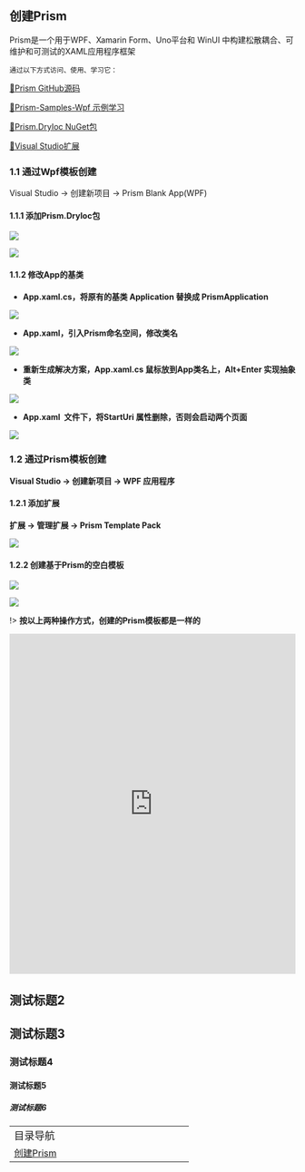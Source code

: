 ## **创建Prism**

Prism是一个用于WPF、Xamarin Form、Uno平台和 WinUI 中构建松散耦合、可维护和可测试的XAML应用程序框架

`通过以下方式访问、使用、学习它：`

[📄Prism GitHub源码](https://github.com/PrismLibrary/Prism)

[📄Prism-Samples-Wpf 示例学习](https://github.com/PrismLibrary/Prism-Samples-Wpf)

[📄Prism.DryIoc NuGet包](https://www.nuget.org/packages/Prism.DryIoc)

[📄Visual Studio扩展](https://marketplace.visualstudio.com/items?itemName=BrianLagunas.PrismTemplatePack)


### 1.1 通过Wpf模板创建

Visual Studio → 创建新项目 → Prism Blank App(WPF)

#### 1.1.1 添加Prism.DryIoc包

![](https://cdn.jsdelivr.net/gh/DotNeter-Hpf/Images/img/20220521231607.png)

![](https://cdn.jsdelivr.net/gh/DotNeter-Hpf/Images/img/20220521231641.png)

#### 1.1.2 修改App的基类

* **App.xaml.cs，将原有的基类 Application 替换成 PrismApplication**
 
![](https://cdn.jsdelivr.net/gh/DotNeter-Hpf/Images/img/20220521231709.png)

* **App.xaml，引入Prism命名空间，修改类名**
 
![](https://cdn.jsdelivr.net/gh/DotNeter-Hpf/Images/img/20220521231734.png)

* **重新生成解决方案，App.xaml.cs 鼠标放到App类名上，Alt+Enter 实现抽象类**
 
![](https://cdn.jsdelivr.net/gh/DotNeter-Hpf/Images/img/20220521231805.png)

* **App.xaml  文件下，将StartUri 属性删除，否则会启动两个页面**
 
![](https://cdn.jsdelivr.net/gh/DotNeter-Hpf/Images/img/20220521231907.png)


### 1.2 通过Prism模板创建

**Visual Studio → 创建新项目 → WPF 应用程序**

#### 1.2.1 添加扩展

**扩展 → 管理扩展 → Prism Template Pack**

![](https://cdn.jsdelivr.net/gh/DotNeter-Hpf/Images/img/20220521231940.png)

#### 1.2.2 创建基于Prism的空白模板

![](https://cdn.jsdelivr.net/gh/DotNeter-Hpf/Images/img/20220521232220.png)

![](https://cdn.jsdelivr.net/gh/DotNeter-Hpf/Images/img/20220521232245.png)


!> **按以上两种操作方式，创建的Prism模板都是一样的**


<p align="center">
<iframe src="https://player.bilibili.com/player.html?aid=543476102&bvid=BV1Ei4y1F7du&cid=274737867&page=3&high_quality=1"  width="100%" height="600" scrolling="no" border="0" frameborder="no" framespacing="0" allowfullscreen="true"> </iframe>

</p>


## 测试标题2

## 测试标题3

### 测试标题4

#### 测试标题5

##### 测试标题6


<div id="NavigateDiv">
<table style="border:none;">
    <tr style="border:none;">
    <td style="border:none;width:300px"><a style="color:var(--sidebarSublink);font-size:18px;" > 目录导航 </a></td>
    </tr>
    <tr style="border:none;">
    <td style="border:none;width:300px"><a style="color:var(--sidebarSublink)" href="/#/WPF/Prism?id=创建prism" > 创建Prism </a></td>
    </tr>
</table>
</div>